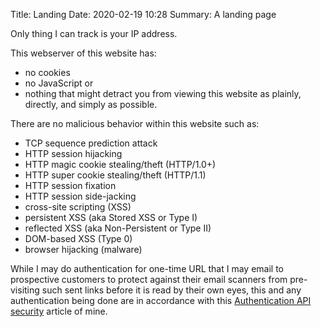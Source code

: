 Title: Landing
Date: 2020-02-19 10:28
Summary: A landing page

Only thing I can track is your IP address.

This webserver of this website has:

* no cookies
* no JavaScript or
* nothing that might detract you from viewing this website as plainly, directly, and simply as possible.

There are no malicious behavior within this website such as:

* TCP sequence prediction attack
* HTTP session hijacking
 * HTTP magic cookie stealing/theft (HTTP/1.0+)
 * HTTP super cookie stealing/theft (HTTP/1.1)
 * HTTP session fixation
 * HTTP session side-jacking
 * cross-site scripting (XSS)
  * persistent XSS (aka Stored XSS or Type I)
  * reflected XSS (aka Non-Persistent or Type II)
  * DOM-based XSS (Type 0)
 * browser hijacking (malware)

While I may do authentication for one-time URL that I may email to prospective customers to protect against their email scanners from pre-visiting such sent links before it is read by their own eyes, this and any authentication being done are in accordance with this [Authentication API security](https://egbert.net/blog/articles/api-security-checklist.html) article of mine.
